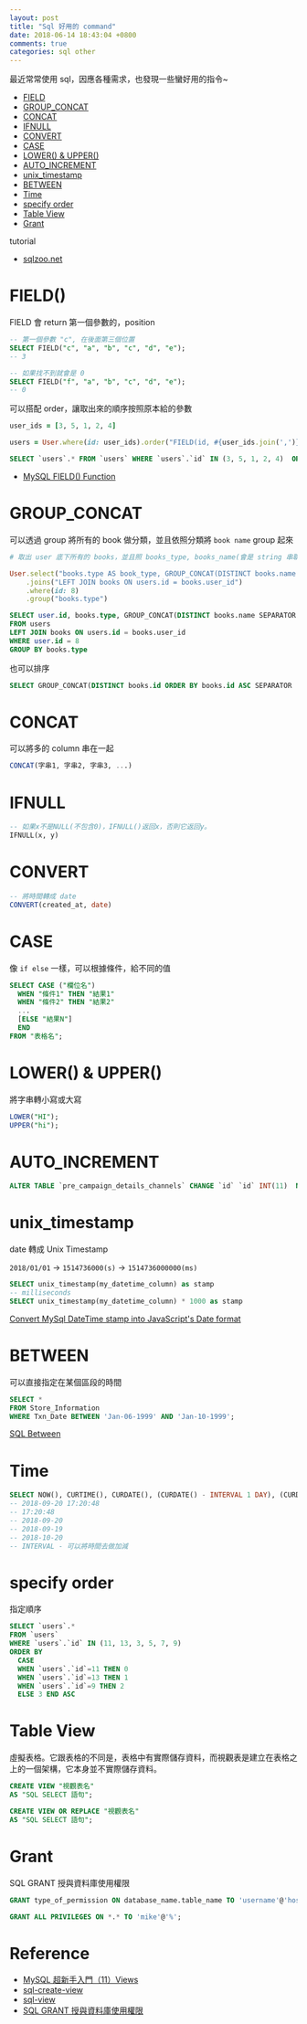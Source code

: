 ```yaml
---
layout: post
title: "Sql 好用的 command"
date: 2018-06-14 18:43:04 +0800
comments: true
categories: sql other
---
```


最近常常使用 sql，因應各種需求，也發現一些蠻好用的指令~

* [FIELD](#FIELD)
* [GROUP_CONCAT](#GROUP_CONCAT)
* [CONCAT](#CONCAT)
* [IFNULL](#IFNULL)
* [CONVERT](#CONVERT)
* [CASE](#CASE)
* [LOWER() & UPPER()](#LOWER_UPPER)
* [AUTO_INCREMENT](#AUTO_INCREMENT)
* [unix_timestamp](#unix_timestamp)
* [BETWEEN](#BETWEEN)
* [Time](#Time)
* [specify order](#specify_order)
* [Table View](#table_view)
* [Grant](#grant)

tutorial

* [sqlzoo.net](#https://sqlzoo.net/)

<!-- more -->

# <span id="FIELD"> FIELD() <span>

FIELD 會 return 第一個參數的，position

```sql
-- 第一個參數 "c", 在後面第三個位置
SELECT FIELD("c", "a", "b", "c", "d", "e");
-- 3

-- 如果找不到就會是 0
SELECT FIELD("f", "a", "b", "c", "d", "e");
-- 0
```
可以搭配 order，讓取出來的順序按照原本給的參數

```ruby
user_ids = [3, 5, 1, 2, 4]

users = User.where(id: user_ids).order("FIELD(id, #{user_ids.join(',')})")
```

```sql
SELECT `users`.* FROM `users` WHERE `users`.`id` IN (3, 5, 1, 2, 4)  ORDER BY FIELD(id, 3,5,1,2,4)"
```

* [MySQL FIELD() Function](https://www.w3schools.com/sql/func_mysql_field.asp)

# <span id="GROUP_CONCAT"> GROUP_CONCAT <span>

可以透過 group 將所有的 book 做分類，並且依照分類將 `book name` group 起來

```ruby
# 取出 user 底下所有的 books，並且照 books_type, books_name(會是 string 串聯起來)

User.select("books.type AS book_type, GROUP_CONCAT(DISTINCT books.name SEPARATOR ', ') as book_name")
    .joins("LEFT JOIN books ON users.id = books.user_id")
    .where(id: 8)
    .group("books.type")
```

```sql
SELECT user.id, books.type, GROUP_CONCAT(DISTINCT books.name SEPARATOR ', ') as book_name
FROM users
LEFT JOIN books ON users.id = books.user_id
WHERE user.id = 8
GROUP BY books.type
```

也可以排序

```sql
SELECT GROUP_CONCAT(DISTINCT books.id ORDER BY books.id ASC SEPARATOR ', ') as book_name
```

# <span id="CONCAT"> CONCAT <span>

可以將多的 column 串在一起

```sql
CONCAT(字串1, 字串2, 字串3, ...)
```

# <span id="IFNULL"> IFNULL <span>

```sql
-- 如果x不是NULL(不包含0)，IFNULL()返回x，否則它返回y。
IFNULL(x, y)
```

# <span id="CONVERT"> CONVERT <span>

```sql
-- 將時間轉成 date
CONVERT(created_at, date)
```

# <span id="CASE"> CASE <span>

像 `if else` 一樣，可以根據條件，給不同的值

```sql
SELECT CASE ("欄位名")
  WHEN "條件1" THEN "結果1"
  WHEN "條件2" THEN "結果2"
  ...
  [ELSE "結果N"]
  END
FROM "表格名";
```

# <span id="LOWER_UPPER"> LOWER() &  UPPER() <span>

將字串轉小寫或大寫

```sql
LOWER("HI");
UPPER("hi");
```

# <span id="AUTO_INCREMENT"> AUTO_INCREMENT <span>

```sql
ALTER TABLE `pre_campaign_details_channels` CHANGE `id` `id` INT(11)  NOT NULL  AUTO_INCREMENT , ADD UNIQUE (`id`);
```

# <span id="unix_timestamp"> unix_timestamp <span>


date 轉成 Unix Timestamp

`2018/01/01` -> `1514736000(s)` -> `1514736000000(ms)`

```sql
SELECT unix_timestamp(my_datetime_column) as stamp
-- milliseconds
SELECT unix_timestamp(my_datetime_column) * 1000 as stamp
```

[Convert MySql DateTime stamp into JavaScript's Date format](https://stackoverflow.com/questions/3075577/convert-mysql-datetime-stamp-into-javascripts-date-format)

# <span id="BETWEEN"> BETWEEN <span>

可以直接指定在某個區段的時間

```sql
SELECT *
FROM Store_Information
WHERE Txn_Date BETWEEN 'Jan-06-1999' AND 'Jan-10-1999';
```

[SQL Between](https://www.1keydata.com/tw/sql/sqlbetween.html)

# <span id="Time"> Time <span>

```sql
SELECT NOW(), CURTIME(), CURDATE(), (CURDATE() - INTERVAL 1 DAY), (CURDATE() - INTERVAL 1 MONTH)
-- 2018-09-20 17:20:48
-- 17:20:48
-- 2018-09-20
-- 2018-09-19
-- 2018-10-20
-- INTERVAL - 可以將時間去做加減
```

# <span id="specify_order"> specify order <span>

指定順序

```sql
SELECT `users`.*
FROM `users`
WHERE `users`.`id` IN (11, 13, 3, 5, 7, 9)
ORDER BY
  CASE
  WHEN `users`.`id`=11 THEN 0
  WHEN `users`.`id`=13 THEN 1
  WHEN `users`.`id`=9 THEN 2
  ELSE 3 END ASC
```

# <span id="table_view"> Table View <span>

虛擬表格。它跟表格的不同是，表格中有實際儲存資料，而視觀表是建立在表格之上的一個架構，它本身並不實際儲存資料。

```sql
CREATE VIEW "視觀表名"
AS "SQL SELECT 語句";
```

```sql
CREATE VIEW OR REPLACE "視觀表名"
AS "SQL SELECT 語句";
```

# <span id="grant"> Grant <span>

SQL GRANT 授與資料庫使用權限

```sql
GRANT type_of_permission ON database_name.table_name TO 'username'@'hostname';
```

```sql
GRANT ALL PRIVILEGES ON *.* TO 'mike'@'%';
```

# Reference

* [MySQL 超新手入門（11）Views](http://www.codedata.com.tw/database/mysql-tutorial-11-views/)
* [sql-create-view](https://www.1keydata.com/tw/sql/sql-create-view.html)
* [sql-view](http://www.runoob.com/sql/sql-view.html)
* [SQL GRANT 授與資料庫使用權限](https://www.fooish.com/sql/grant-privileges.html)


